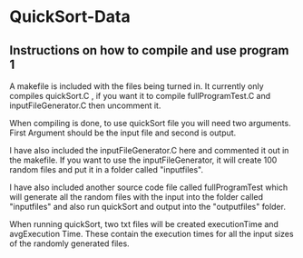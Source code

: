 # QuickSort-Data
## Instructions on how to compile and use program 1

A makefile is included with the files being turned in. It currently only compiles quickSort.C , if you want it to compile fullProgramTest.C and inputFileGenerator.C then uncomment it.

When compiling is done, to use quickSort file you will need two arguments. 
First Argument should be the input file and second is output.

I have also included the inputFileGenerator.C here and commented it out in the makefile. If you want to use the inputFileGenerator, it will create 100 random files and put it in a folder called "inputfiles".

I have also included another source code file called fullProgramTest which will generate all the random files with the input into the folder called "inputfiles" and also run quickSort and output into the "outputfiles" folder. 

When running quickSort, two txt files will be created executionTime and avgExecution Time. These contain the execution times for all the input sizes of the randomly generated files. 

